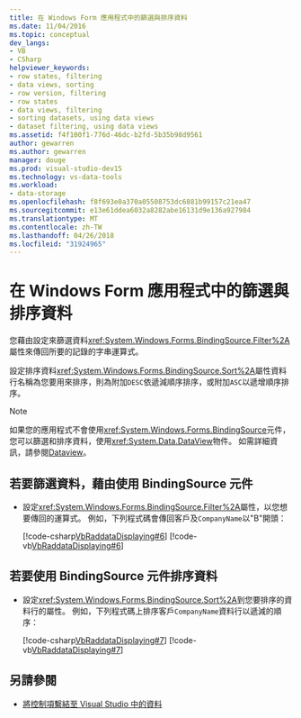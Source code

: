 ```yaml
---
title: 在 Windows Form 應用程式中的篩選與排序資料
ms.date: 11/04/2016
ms.topic: conceptual
dev_langs:
- VB
- CSharp
helpviewer_keywords:
- row states, filtering
- data views, sorting
- row version, filtering
- row states
- data views, filtering
- sorting datasets, using data views
- dataset filtering, using data views
ms.assetid: f4f100f1-776d-46dc-b2fd-5b35b98d9561
author: gewarren
ms.author: gewarren
manager: douge
ms.prod: visual-studio-dev15
ms.technology: vs-data-tools
ms.workload:
- data-storage
ms.openlocfilehash: f8f693e0a370a05508753dc6881b99157c21ea47
ms.sourcegitcommit: e13e61ddea6032a8282abe16131d9e136a927984
ms.translationtype: MT
ms.contentlocale: zh-TW
ms.lasthandoff: 04/26/2018
ms.locfileid: "31924965"
---
```

# <a name="filter-and-sort-data-in-a-windows-forms-application"></a>在 Windows Form 應用程式中的篩選與排序資料
您藉由設定來篩選資料<xref:System.Windows.Forms.BindingSource.Filter%2A>屬性來傳回所要的記錄的字串運算式。

 設定排序資料<xref:System.Windows.Forms.BindingSource.Sort%2A>屬性資料行名稱為您要用來排序，則為附加`DESC`依遞減順序排序，或附加`ASC`以遞增順序排序。

> [!NOTE]
>  如果您的應用程式不會使用<xref:System.Windows.Forms.BindingSource>元件，您可以篩選和排序資料，使用<xref:System.Data.DataView>物件。 如需詳細資訊，請參閱[Dataview](/dotnet/framework/data/adonet/dataset-datatable-dataview/dataviews)。

## <a name="to-filter-data-by-using-a-bindingsource-component"></a>若要篩選資料，藉由使用 BindingSource 元件

-   設定<xref:System.Windows.Forms.BindingSource.Filter%2A>屬性，以您想要傳回的運算式。 例如，下列程式碼會傳回客戶及`CompanyName`以"B"開頭：

     [!code-csharp[VbRaddataDisplaying#6](../data-tools/codesnippet/CSharp/filter-and-sort-data-in-a-windows-forms-application_1.cs)]
     [!code-vb[VbRaddataDisplaying#6](../data-tools/codesnippet/VisualBasic/filter-and-sort-data-in-a-windows-forms-application_1.vb)]

## <a name="to-sort-data-by-using-a-bindingsource-component"></a>若要使用 BindingSource 元件排序資料

-   設定<xref:System.Windows.Forms.BindingSource.Sort%2A>到您要排序的資料行的屬性。 例如，下列程式碼上排序客戶`CompanyName`資料行以遞減的順序：

     [!code-csharp[VbRaddataDisplaying#7](../data-tools/codesnippet/CSharp/filter-and-sort-data-in-a-windows-forms-application_2.cs)]
     [!code-vb[VbRaddataDisplaying#7](../data-tools/codesnippet/VisualBasic/filter-and-sort-data-in-a-windows-forms-application_2.vb)]

## <a name="see-also"></a>另請參閱

- [將控制項繫結至 Visual Studio 中的資料](../data-tools/bind-controls-to-data-in-visual-studio.md)